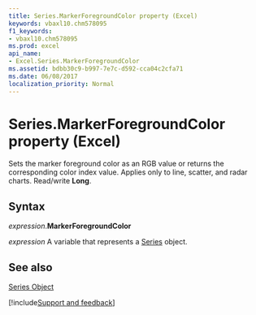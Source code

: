```yaml
---
title: Series.MarkerForegroundColor property (Excel)
keywords: vbaxl10.chm578095
f1_keywords:
- vbaxl10.chm578095
ms.prod: excel
api_name:
- Excel.Series.MarkerForegroundColor
ms.assetid: bdbb30c9-b997-7e7c-d592-cca04c2cfa71
ms.date: 06/08/2017
localization_priority: Normal
---
```



# Series.MarkerForegroundColor property (Excel)

Sets the marker foreground color as an RGB value or returns the corresponding color index value. Applies only to line, scatter, and radar charts. Read/write  **Long**.


## Syntax

_expression_.**MarkerForegroundColor**

_expression_ A variable that represents a [Series](Excel.Series-graph-object.md) object.


## See also


[Series Object](Excel.Series(object).md)

[!include[Support and feedback](~/includes/feedback-boilerplate.md)]
